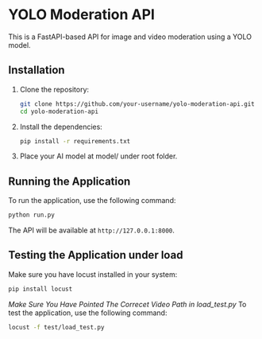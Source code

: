 # YOLO Moderation API

This is a FastAPI-based API for image and video moderation using a YOLO model.

## Installation

1.  Clone the repository:
    ```bash
    git clone https://github.com/your-username/yolo-moderation-api.git
    cd yolo-moderation-api
    ```
2.  Install the dependencies:
    ```bash
    pip install -r requirements.txt
    ```
3.  Place your AI model at model/ under root folder.

## Running the Application

To run the application, use the following command:

```bash
python run.py
```

The API will be available at `http://127.0.0.1:8000`.

## Testing the Application under load
Make sure you have locust installed in your system:
```bash
pip install locust
```
*Make Sure You Have Pointed The Correcet Video Path in load_test.py*
To test the application, use the following command:

```bash
locust -f test/load_test.py
```